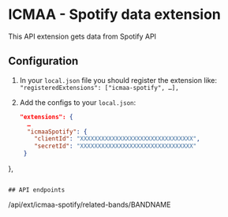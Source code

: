 # ICMAA - Spotify data extension

This API extension gets data from Spotify API

## Configuration

1. In your `local.json` file you should register the extension like:
   `"registeredExtensions": ["icmaa-spotify", …],`

2. Add the configs to your `local.json`:
   ```json
   "extensions": {
     …
     "icmaaSpotify": {
       "clientId": "XXXXXXXXXXXXXXXXXXXXXXXXXXXXXXXX",
       "secretId": "XXXXXXXXXXXXXXXXXXXXXXXXXXXXXXXX"
    }
  },
   ```

## API endpoints
```
/api/ext/icmaa-spotify/related-bands/BANDNAME
```
